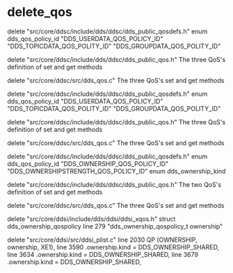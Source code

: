 # delete_qos

delete "src/core/ddsc/include/dds/ddsc/dds_public_qosdefs.h"
enum dds_qos_policy_id "DDS_USERDATA_QOS_POLICY_ID" "DDS_TOPICDATA_QOS_POLITY_ID" "DDS_GROUPDATA_QOS_POLITY_ID"

delete "src/core/ddsc/include/dds/ddsc/dds_public_qos.h" The three QoS's definition of set and get methods

delete "src/core/ddsc/src/dds_qos.c" The three QoS's set and get methods


delete "src/core/ddsc/include/dds/ddsc/dds_public_qosdefs.h"
enum dds_qos_policy_id "DDS_USERDATA_QOS_POLICY_ID" "DDS_TOPICDATA_QOS_POLITY_ID" "DDS_GROUPDATA_QOS_POLITY_ID"

delete "src/core/ddsc/include/dds/ddsc/dds_public_qos.h" The three QoS's definition of set and get methods

delete "src/core/ddsc/src/dds_qos.c" The three QoS's set and get methods



delete "src/core/ddsc/include/dds/ddsc/dds_public_qosdefs.h"
enum dds_qos_policy_id "DDS_OWNERSHIP_QOS_POLICY_ID" "DDS_OWNERSHIPSTRENGTH_QOS_POLICY_ID"
enum dds_ownership_kind

delete "src/core/ddsc/include/dds/ddsc/dds_public_qos.h" The two QoS's definition of set and get methods

delete "src/core/ddsc/src/dds_qos.c" The three QoS's set and get methods

delete "src/core/ddsi/include/dds/ddsi/ddsi_xqos.h"
struct dds_ownership_qospolicy
line 279 "dds_ownership_qospolicy_t ownership"


delete "src/core/ddsi/src/ddsi_plist.c"
line 2030   QP  (OWNERSHIP, ownership, XE1),
line 3590    .ownership.kind = DDS_OWNERSHIP_SHARED,
line 3634     .ownership.kind = DDS_OWNERSHIP_SHARED,
line 3679    .ownership.kind = DDS_OWNERSHIP_SHARED,


